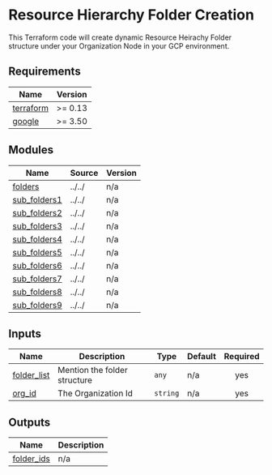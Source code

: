 # Resource Hierarchy Folder Creation

This Terraform code will create dynamic Resource Heirachy Folder structure under your Organization Node in your GCP environment.

## Requirements

| Name | Version |
|------|---------|
| <a name="requirement_terraform"></a> [terraform](#requirement\_terraform) | >= 0.13 |
| <a name="requirement_google"></a> [google](#requirement\_google) | >= 3.50 |


## Modules

| Name | Source | Version |
|------|--------|---------|
| <a name="module_folders"></a> [folders](#module\_folders) | ../../ | n/a |
| <a name="module_sub_folders1"></a> [sub\_folders1](#module\_sub\_folders1) | ../../ | n/a |
| <a name="module_sub_folders2"></a> [sub\_folders2](#module\_sub\_folders2) | ../../ | n/a |
| <a name="module_sub_folders3"></a> [sub\_folders3](#module\_sub\_folders3) | ../../ | n/a |
| <a name="module_sub_folders4"></a> [sub\_folders4](#module\_sub\_folders4) | ../../ | n/a |
| <a name="module_sub_folders5"></a> [sub\_folders5](#module\_sub\_folders5) | ../../ | n/a |
| <a name="module_sub_folders6"></a> [sub\_folders6](#module\_sub\_folders6) | ../../ | n/a |
| <a name="module_sub_folders7"></a> [sub\_folders7](#module\_sub\_folders7) | ../../ | n/a |
| <a name="module_sub_folders8"></a> [sub\_folders8](#module\_sub\_folders8) | ../../ | n/a |
| <a name="module_sub_folders9"></a> [sub\_folders9](#module\_sub\_folders9) | ../../ | n/a |


## Inputs

| Name | Description | Type | Default | Required |
|------|-------------|------|---------|:--------:|
| <a name="input_folder_list"></a> [folder\_list](#input\_folder\_list) | Mention the folder structure | `any` | n/a | yes |
| <a name="input_org_id"></a> [org\_id](#input\_org\_id) | The Organization Id | `string` | n/a | yes |

## Outputs

| Name | Description |
|------|-------------|
| <a name="output_folder_ids"></a> [folder\_ids](#output\_folder\_ids) | n/a |

